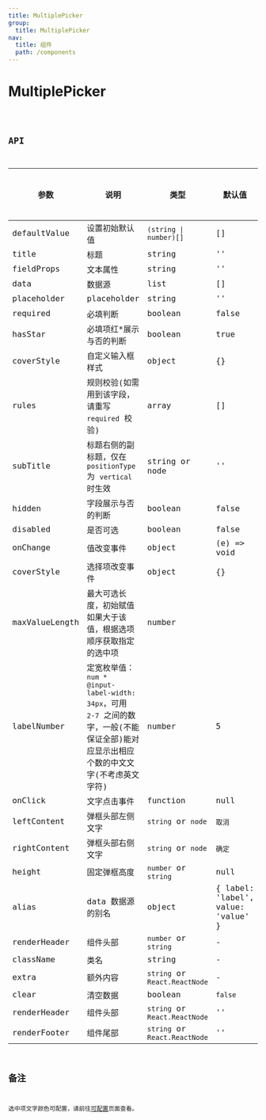 ```yaml
---
title: MultiplePicker
group:
  title: MultiplePicker
nav:
  title: 组件
  path: /components
---
```


# MultiplePicker

<code src="./demo/index.tsx" />

## API

| 参数           | 说明                                                                                                                                  | 类型                          | 默认值                             | 是否必填 |
| -------------- | ------------------------------------------------------------------------------------------------------------------------------------- | ----------------------------- | ---------------------------------- | -------- |
| defaultValue   | 设置初始默认值                                                                                                                        | `(string \| number)[]`        | []                                 | 否       |
| title          | 标题                                                                                                                                  | string                        | ''                                 | 是       |
| fieldProps     | 文本属性                                                                                                                              | string                        | ''                                 | 是       |
| data           | 数据源                                                                                                                                | list                          | []                                 | 是       |
| placeholder    | placeholder                                                                                                                           | string                        | ''                                 | 否       |
| required       | 必填判断                                                                                                                              | boolean                       | false                              | 否       |
| hasStar        | 必填项红\*展示与否的判断                                                                                                              | boolean                       | true                               | 否       |
| coverStyle     | 自定义输入框样式                                                                                                                      | object                        | {}                                 | 否       |
| rules          | 规则校验(如需用到该字段，请重写 `required` 校验)                                                                                      | array                         | []                                 | 否       |
| subTitle       | 标题右侧的副标题，仅在 `positionType` 为 `vertical` 时生效                                                                            | string or node                | ''                                 | 否       |
| hidden         | 字段展示与否的判断                                                                                                                    | boolean                       | false                              | 否       |
| disabled       | 是否可选                                                                                                                              | boolean                       | false                              | 否       |
| onChange       | 值改变事件                                                                                                                            | object                        | (e) => void                        | 否       |
| coverStyle     | 选择项改变事件                                                                                                                        | object                        | {}                                 | 否       |
| maxValueLength | 最大可选长度，初始赋值如果大于该值，根据选项顺序获取指定的选中项                                                                      | number                        |                                    | 否       |
| labelNumber    | 定宽枚举值：`num * @input-label-width: 34px`，可用 `2-7` 之间的数字，一般(不能保证全部)能对应显示出相应个数的中文文字(不考虑英文字符) | number                        | 5                                  | 否       |
| onClick        | 文字点击事件                                                                                                                          | function                      | null                               | 否       |
| leftContent    | 弹框头部左侧文字                                                                                                                      | `string` or `node`            | `取消`                             | 否       |
| rightContent   | 弹框头部右侧文字                                                                                                                      | `string` or `node`            | `确定`                             | 否       |
| height         | 固定弹框高度                                                                                                                          | `number` or `string`          | null                               | 否       |
| alias          | data 数据源的别名                                                                                                                     | object                        | { label: 'label', value: 'value' } | 否       |
| renderHeader   | 组件头部                                                                                                                              | `number` or `string`          | -                                  | 否       |
| className      | 类名                                                                                                                                  | string                        | -                                  | 否       |
| extra          | 额外内容                                                                                                                              | `string` or `React.ReactNode` | -                                  | 否       |
| clear          | 清空数据                                                                                                                              | boolean                       | `false`                            | 否       |
| renderHeader   | 组件头部                                                                                                                              | `string` or `React.ReactNode` | ''                                 | 否       |
| renderFooter   | 组件尾部                                                                                                                              | `string` or `React.ReactNode` | ''                                 | 否       |

## 备注

选中项文字颜色可配置，请前往[可配置](https://dform.alitajs.com/setting)页面查看。
